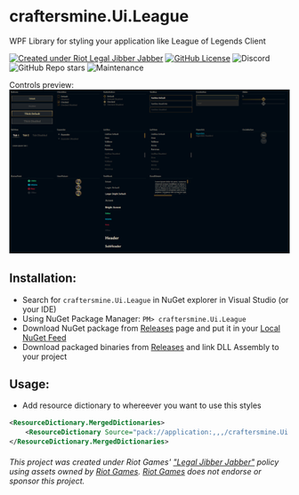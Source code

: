 # craftersmine.Ui.League

WPF Library for styling your application like League of Legends Client

[![Created under Riot Legal Jibber Jabber](https://img.shields.io/badge/created_under-Riot_Legal_Jibber_Jabber-red?logo=riot-games)](https://www.riotgames.com/en/legal)
[![GitHub License](https://img.shields.io/github/license/craftersmine/Ui.League)](https://github.com/craftersmine/Ui.League/tree/master/LICENSE)
![Discord](https://img.shields.io/badge/discord-@craftersmine-5865f2?logo=discord&logoColor=white)
![GitHub Repo stars](https://img.shields.io/github/stars/craftersmine/Ui.League)
![Maintenance](https://img.shields.io/maintenance/yes/2023)

Controls preview:
![Controls Preview](https://github.com/craftersmine/Ui.League/blob/master/.github/ControlsPreview.png)

## Installation:
* Search for `craftersmine.Ui.League` in NuGet explorer in Visual Studio (or your IDE)
* Using NuGet Package Manager: ```PM> craftersmine.Ui.League```
* Download NuGet package from [Releases](https://github.com/craftersmine/Ui.League/releases) page and put it in your [Local NuGet Feed](https://docs.microsoft.com/en-us/nuget/hosting-packages/overview)
* Download packaged binaries from [Releases](https://github.com/craftersmine/Ui.League/releases) and link DLL Assembly to your project

## Usage:
* Add resource dictionary to whereever you want to use this styles 
```xml
<ResourceDictionary.MergedDictionaries>
    <ResourceDictionary Source="pack://application:,,,/craftersmine.Ui.League;component/LeagueUi.xaml"/>
</ResourceDictionary.MergedDictionaries>
```

###### This project was created under Riot Games' ["Legal Jibber Jabber"](https://www.riotgames.com/en/legal) policy using assets owned by [Riot Games](https://www.riotgames.com). [Riot Games](https://www.riotgames.com) does not endorse or sponsor this project.